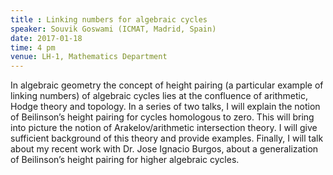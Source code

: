 ```yaml
---
title : Linking numbers for algebraic cycles
speaker: Souvik Goswami (ICMAT, Madrid, Spain)
date: 2017-01-18
time: 4 pm
venue: LH-1, Mathematics Department
---
```


In algebraic geometry the concept of height pairing (a particular example
of linking numbers) of algebraic cycles lies at the confluence of arithmetic,
Hodge theory and topology. In a series of two talks, I will explain the
notion
of Beilinson’s height pairing for cycles homologous to zero. This will bring
into picture the notion of Arakelov/arithmetic intersection theory. I will
give
sufficient background of this theory and provide examples. Finally, I will
talk
about my recent work with Dr. Jose Ignacio Burgos, about a generalization
of Beilinson’s height pairing for higher algebraic cycles.
